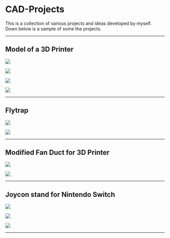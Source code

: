 # CAD-Projects
This is a collection of various projects and ideas developed by myself. Down below is a sample of some the projects.
***

## Model of a 3D Printer
![](https://github.com/ViktorJager/CAD-Projects/blob/master/Model%20of%203D%20Printer/images/3D%20Printer%20-%20Complete%20Assemble%20-%20RealView.PNG?raw=true)

![](https://github.com/ViktorJager/CAD-Projects/blob/master/Model%20of%203D%20Printer/images/3D%20Printer.PNG?raw=true)

![](https://github.com/ViktorJager/CAD-Projects/blob/master/Model%20of%203D%20Printer/images/3D%20Printer%20-%20Exploded.PNG?raw=true)

![](https://github.com/ViktorJager/CAD-Projects/blob/master/Model%20of%203D%20Printer/assembly%20drawing/3D%20Printer%20-%20Assembly%20Drawing.png?raw=true)
***

## Flytrap
![](https://github.com/ViktorJager/CAD-Projects/blob/master/Various%20Objects/Flytrap/Flytrap.png?raw=true)

![](https://github.com/ViktorJager/CAD-Projects/blob/master/Various%20Objects/Flytrap/Flytrap%20section%20view.png?raw=true)
***

## Modified Fan Duct for 3D Printer
![](https://github.com/ViktorJager/CAD-Projects/blob/master/3D%20Printing/Upgraded%20Parts/Anet%20A8/Extended%20Fan%20Duct/img.png?raw=true)

![](https://github.com/ViktorJager/CAD-Projects/blob/master/3D%20Printing/Upgraded%20Parts/Anet%20A8/Extended%20Fan%20Duct/printed%20ducts.jpg?raw=true)
***

## Joycon stand for Nintendo Switch
![](https://github.com/ViktorJager/CAD-Projects/blob/master/Various%20Objects/Joycon%20Stand%20for%20Nintendo%20Switch/SpaceHexagon/JoyconStand_SpaceHexagon.PNG?raw=true)

![](https://github.com/ViktorJager/CAD-Projects/blob/master/Various%20Objects/Joycon%20Stand%20for%20Nintendo%20Switch/SpaceHexagon/printed%20front.jpg?raw=true)

![](https://github.com/ViktorJager/CAD-Projects/blob/master/Various%20Objects/Joycon%20Stand%20for%20Nintendo%20Switch/SpaceHexagon/printed%20back.jpg?raw=true)
***
